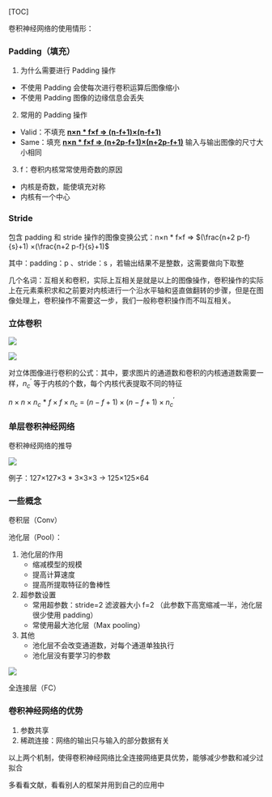 [TOC]



卷积神经网络的使用情形：

### Padding（填充）

1. 为什么需要进行 Padding 操作

- 不使用 Padding  会使每次进行卷积运算后图像缩小
- 不使用 Padding  图像的边缘信息会丢失

2. 常用的 Padding 操作

- Valid：不填充 **<u>n×n * f×f => (n-f+1)×(n-f+1)</u>**
- Same：填充 **<u>n×n * f×f => (n+2p-f+1)×(n+2p-f+1)</u>**  输入与输出图像的尺寸大小相同

3. f：卷积内核常常使用奇数的原因

- 内核是奇数，能使填充对称
- 内核有一个中心

### Stride

包含 padding 和 stride 操作的图像变换公式：n×n * f×f => $(\frac{n+2 p-f}{s}+1) ×(\frac{n+2 p-f}{s}+1)$

其中：padding：p  、stride：s ，若输出结果不是整数，这需要做向下取整

几个名词：互相关和卷积，实际上互相关是就是以上的图像操作，卷积操作的实际上在元素乘积求和之前要对内核进行一个沿水平轴和竖直做翻转的步骤，但是在图像处理上，卷积操作不需要这一步，我们一般称卷积操作而不叫互相关。

### 立体卷积

![](https://ws1.sinaimg.cn/large/acbcfa39gy1g36p1pff05j20ut0cegok.jpg)

![](https://ws1.sinaimg.cn/large/acbcfa39ly1g36pe6lkpyj210g0hiq4s.jpg)

对立体图像进行卷积的公式：其中，要求图片的通道数和卷积的内核通道数需要一样，$n_{c}^{\prime}$ 等于内核的个数，每个内核代表提取不同的特征

$n×n×n_c$ * $f×f×n_c$ = $(n-f+1) × (n-f+1) \times n_{c}^{\prime}$ 

### 单层卷积神经网络

卷积神经网络的推导

![](https://ws1.sinaimg.cn/large/acbcfa39gy1g36pzw3rhwj20xr0hkn8n.jpg)

例子：127×127×3 * 3×3×3 -> 125×125×64

### 一些概念

卷积层（Conv）

池化层（Pool）：

1. 池化层的作用
   - 缩减模型的规模
   - 提高计算速度
   - 提高所提取特征的鲁棒性
2. 超参数设置
   - 常用超参数：stride=2 滤波器大小 f=2 （此参数下高宽缩减一半，池化层很少使用 padding）
   - 常使用最大池化层（Max pooling）
3. 其他
   - 池化层不会改变通道数，对每个通道单独执行
   - 池化层没有要学习的参数

![](https://ws1.sinaimg.cn/large/acbcfa39ly1g36roh1irej20zd0hl76e.jpg)

全连接层（FC）

### 卷积神经网络的优势

1. 参数共享
2. 稀疏连接：网络的输出只与输入的部分数据有关

以上两个机制，使得卷积神经网络比全连接网络更具优势，能够减少参数和减少过拟合

多看看文献，看看别人的框架并用到自己的应用中